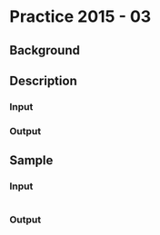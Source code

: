 # Practice 2015 - 03

## Background

## Description

### Input

### Output

## Sample
### Input
```
```

### Output
```
```